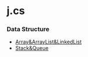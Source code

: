 # j.cs

### Data Structure
* [Array&ArrayList&LinkedList](https://github.com/yeslcape/j.cs/blob/main/Data%20Structure/Array%26ArrayList%26LinkedList.md)
* [Stack&Queue](https://github.com/yeslcape/j.cs/blob/main/Data%20Structure/Stack%26Queue.md)
